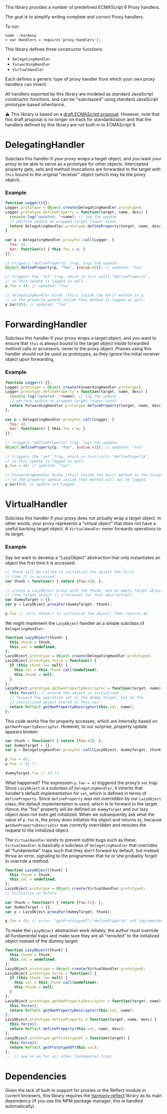 This library provides a number of predefined ECMAScript 6 Proxy handlers.

The goal is to simplify writing complete and correct Proxy handlers.

To run:

```
node --harmony
> var Handlers = require('proxy-handlers');
```

This library defines three constructor functions:

  * `DelegatingHandler`
  * `ForwardingHandler`
  * `VirtualHandler`

Each defines a generic type of proxy handler from which your own proxy
handlers can inherit.

All handlers exported by this library are modeled as standard JavaScript
constructor functions, and can be "subclassed" using standard JavaScript
prototype-based inheritance.

:warning: This library is based on a [draft ECMAScript proposal](http://wiki.ecmascript.org/doku.php?id=harmony:virtual_object_api). However, note that this draft proposal is no longer on track for standardization and that the handlers defined by this library are not built-in to ECMAScript 6.

# DelegatingHandler

Subclass this handler if your proxy wraps a target object, and you want your
proxy to be able to serve as a prototype for other objects. Intercepted property
gets, sets and method invocations are forwarded to the target with `this` bound
to the original "receiver" object (which may be the proxy object).

### Example

```js
function Logger(){};
Logger.prototype = Object.create(DelegatingHandler.prototype);
Logger.prototype.defineProperty = function(target, name, desc) {
  console.log("updated: "+name); // log the update
  // perform update on wrapped target (super-send)
  return DelegatingHandler.prototype.defineProperty(target, name, desc);
}
 
var p = DelegatingHandler.proxyFor.call(Logger, {
  foo: 42,
  bar: function(v) { this.foo = v; }
});
 
// triggers "defineProperty" trap, logs the update:
Object.defineProperty(p, "foo", {value:43}); // updated: "foo"

// triggers the "set" trap, which in turn calls "defineProperty",
// so this update is logged as well:
p.foo = 44; // updated: "foo"
 
// DelegatingHandler binds |this| inside the bar() method to p,
// so the property update inside that method is logged as well:
p.bar(45); // updated: "foo"
```

# ForwardingHandler

Subclass this handler if your proxy wraps a target object, and you want to
ensure that `this` is always bound to the target object inside forwarded method
calls or accessors, never to the proxy object. Proxies using this handler
should not be used as prototypes, as they ignore the initial receiver object
upon forwarding.

### Example

```js
function Logger() {};
Logger.prototype = Object.create(ForwardingHandler.prototype);
Logger.prototype.defineProperty = function(target, name, desc) {
  console.log("updated: "+name); // log the update
  // perform update on wrapped target (super-send)
  return ForwardingHandler.prototype.defineProperty(target, name, desc);
};
 
var p = DelegatingHandler.proxyFor.call(Logger, {
  foo: 42,
  bar: function(v) { this.foo = v; }
});
 
// triggers "defineProperty" trap, logs the update:
Object.defineProperty(p, "foo", {value:43}); // updated: "foo"
 
// triggers the "set" trap, which in turn calls "defineProperty",
// so this update is logged as well:
p.foo = 44; // updated: "foo"
 
// ForwardingHandler binds |this| inside the bar() method to the target,
// so the property update inside that method will not be logged:
p.bar(45); // update not logged
```
  
# VirtualHandler

Subclass this handler if your proxy does not actually wrap a target object.
In other words, your proxy represents a “virtual object” that does not have a
useful backing target object. A `VirtualHandler` never forwards operations to
its target.

### Example

Say we want to develop a “LazyObject” abstraction that only instantiates an object the first time it is accessed:

```js
// thunk will be called to initialize the object the first
// time it is accessed:
var thunk = function() { return {foo:42}; };
 
// create a LazyObject proxy with the thunk, and an empty target object
// (the target object is irrelevant for this abstraction):
var dummyTarget = {};
var p = LazyObject.proxyFor(dummyTarget, thunk);
 
p.foo // calls thunk() to initialize the object, then returns 42
```

We might implement the `LazyObject` handler as a simple subclass of
`DelegatingHandler`:

```js
function LazyObject(thunk) {
  this.thunk = thunk;
  this.val = undefined;
};
LazyObject.prototype = Object.create(DelegatingHandler.prototype);
LazyObject.prototype.force = function() {
  if (this.thunk !== null) {
    this.val = this.thunk.call(undefined);
    this.thunk = null;
  }
};
LazyObject.prototype.getOwnPropertyDescriptor = function(target, name) {
  this.force(); // ensure the object is initialized
  // forward the operation not to the dummy target, but to the
  // initialized object stored in this.val:
  return Reflect.getOwnPropertyDescriptor(this.val, name);
};
```

This code works fine for property accesses, which are internally based on
`getOwnPropertyDescriptor`. However, to our surprise, property update appears
broken:

```js
var thunk = function() { return {foo:42}; };
var dummyTarget = {};
var p = DelegatingHandler.proxyFor.call(LazyObject, dummyTarget, thunk);
 
p.foo = 43;
p.foo // 42 !?
 
dummyTarget.foo // 43 !?
```

What happened? The expression `p.foo = 43` triggered the proxy’s `set` trap.
Since `LazyObject` is a subclass of `DelegatingHandler`, it inherits that
handler’s default implementation for `set`, which is defined in terms of
`defineProperty`. Since `defineProperty` was not overridden by our `LazyObject`
class, the default implementation is used, which is to forward to the target.
Hence, the "foo" property will be defined on `dummyTarget` and our lazy object
does not even get initialized. When we subsequently ask what the value of `p.foo`
is, the proxy does initialize the object and returns `42`, because
`getOwnPropertyDescriptor` was correctly overridden and reroutes the request to
the initialized object.

The `VirtualHandler` exists to prevent subtle bugs such as these.
`VirtualHandler` is basically a subclass of `DelegatingHandler` that overrides all
"fundamental" traps such that they don’t forward by default, but instead throw
an error, signaling to the programmer that he or she probably forgot to override
a method:

```js
function LazyObject(thunk) {
  this.thunk = thunk;
  this.val = undefined;
};
LazyObject.prototype = Object.create(VirtualHandler.prototype);
// initialize as before
 
var thunk = function() { return {foo:42}; };
var dummyTarget = {};
var p = LazyObject.proxyFor(dummyTarget, thunk);
 
p.foo = 43; // error: "getPrototypeOf"/"defineProperty" not implemented
```

To make the `LazyObject` abstraction work reliably, the author must override all
fundamental traps and make sure they are all “rerouted” to the initialized
object instead of the dummy target:

```js
function LazyObject(thunk) {
  this.thunk = thunk;
  this.val = undefined;
};
LazyObject.prototype = Object.create(VirtualHandler.prototype);
LazyObject.prototype.force = function() {
  if (this.thunk !== null) {
    this.val = this.thunk.call(undefined);
    this.thunk = null;
  }
};
LazyObject.prototype.getOwnPropertyDescriptor = function(target, name) {
  this.force();
  return Reflect.getOwnPropertyDescriptor(this.val, name);
};
LazyObject.prototype.defineProperty = function(target, name, desc) {
  this.force();
  return Reflect.defineProperty(this.val, name, desc);
};
LazyObject.prototype.getPrototypeOf = function(target) {
  this.force();
  return Reflect.getPrototypeOf(this.val);
};
... // and so on for all other fundamental traps
```

# Dependencies

Given the lack of built-in support for proxies or the Reflect module
in current browsers, this library requires the
[harmony-reflect](https://github.com/tvcutsem/harmony-reflect) library
as its main dependency (if you use the NPM package manager, this is handled
automatically).
